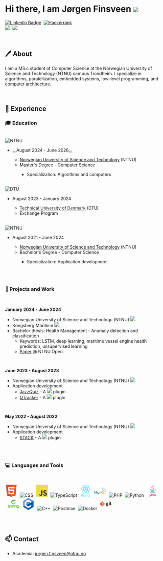 # Hi there, I am Jørgen Finsveen <img src="https://media.giphy.com/media/hvRJCLFzcasrR4ia7z/giphy.gif" width="40"></h1>

[![Linkedin Badge](https://img.shields.io/badge/-joergen%20finsveen-blue?style=for-the-badge&logo=Linkedin&logoColor=white)](https://www.linkedin.com/in/joergen-finsveen/)&nbsp;
[![Hackerrank](https://img.shields.io/badge/-Hackerrank-2EC866?style=for-the-badge&logo=HackerRank&logoColor=white)](https://www.hackerrank.com/joergen_finsveen)&nbsp;<br/>
![](https://img.shields.io/github/followers/jorgenfinsveen?style=social)&nbsp;
![](https://komarev.com/ghpvc/?username=jorgenfinsveen)&nbsp;




<!--
**jorgenfinsveen/jorgenfinsveen** is a ✨ _special_ ✨ repository because its `README.md` (this file) appears on your GitHub profile.

Here are some ideas to get you started:

- 🔭 I’m currently working on ...
- 🌱 I’m currently learning ...
- 👯 I’m looking to collaborate on ...
- 🤔 I’m looking for help with ...
- 💬 Ask me about ...
- 📫 How to reach me: ...
- 😄 Pronouns: ...
- ⚡ Fun fact: ...
-->

<br/>

## 🖊️ About

I am a MS.c student of Computer Science at the Norwegian University of Science and Technology (NTNU) campus Trondheim. I specialize in algorithms, paralellization, embedded systems, low-level programming, and computer architecture.<br/>

<br/>

## 🔬 Experience


### 🎓 Education

<br/> 
<div display="table" float="left">
  <img src="https://upload.wikimedia.org/wikipedia/commons/thumb/4/4c/Logo-Ntnu.svg/1200px-Logo-Ntnu.svg.png" title="NTNU" alt="NTNU" height="80" display="table-cell" vertical-align="middle"/>
  
  <ul display="table-cell" background-position="left center" background-repeat="no-repeat" vertical-align="middle">
    <li display="inline-block">__August 2024 - June 2026__</li>
    <ul>
      <li><a href="https://www.ntnu.edu">Norwegian University of Science and Technology</a> (NTNU)
      <li>Master's Degree - Computer Science</li>
      <ul>
        <li>Specialization: Algorithms and computers</li>
      </ul>
    </ul>
  </ul>

</div>

<br/>
<div display="table" float="left">
  <img src="https://upload.wikimedia.org/wikipedia/commons/thumb/2/2a/Danmarks_Tekniske_Universitet_%28logo%29.svg/1200px-Danmarks_Tekniske_Universitet_%28logo%29.svg.png" title="DTU" alt="DTU" height="80" display="table-cell" vertical-align="middle"/>
  
  <ul display="table-cell" background-position="left center" background-repeat="no-repeat" vertical-align="middle">
    <li display="inline-block" >August 2023 - January 2024</li>
    <ul>
      <li><a href="https://www.dtu.dk/english/">Technical University of Denmark</a> (DTU)</li>
      <li>Exchange Program</li>
    </ul>
  </ul>

</div>

<br/>

<div display="table" float="left">
  <img src="https://upload.wikimedia.org/wikipedia/commons/thumb/4/4c/Logo-Ntnu.svg/1200px-Logo-Ntnu.svg.png" title="NTNU" alt="NTNU" height="80" display="table-cell" vertical-align="middle"/>
  
  <ul display="table-cell" background-position="left center" background-repeat="no-repeat" vertical-align="middle">
    <li display="inline-block">August 2021 - June 2024</li>
    <ul>
      <li><a href="https://www.ntnu.edu">Norwegian University of Science and Technology</a> (NTNU)
      <li>Bachelor's Degree - Computer Science</li>
      <ul>
        <li>Specialization: Application development</li>
      </ul>
    </ul>
  </ul>

</div>


<br/><br/>

### 📆 Projects and Work

<br/>

__January 2024 - June 2024__ 
* Norwegian University of Science and Technologu (NTNU) [<img src="https://upload.wikimedia.org/wikipedia/commons/thumb/4/4c/Logo-Ntnu.svg/2048px-Logo-Ntnu.svg.png" height="15"/>](https://www.ntnu.edu)
* Kongsberg Maritime [<img src="https://s3-symbol-logo.tradingview.com/kongsberg-gruppen-asa--600.png" height="15"/>](https://www.kongsberg.com/maritime/)
* Bachelor thesis: Health Management - Anomaly detection and classification
  * Keywords: LSTM, deep learning, maritime vessel engine health prediction, unsupervised learning
  * <a href="https://hdl.handle.net/11250/3138358">Paper</a> @ NTNU Open 

<br/>

__June 2023 - August 2023__
* Norwegian University of Science and Technology (NTNU) [<img src="https://upload.wikimedia.org/wikipedia/commons/thumb/4/4c/Logo-Ntnu.svg/2048px-Logo-Ntnu.svg.png" height="15"/>](https://www.ntnu.edu)
* Application development
  * <a href="https://github.com/KQMATH/moodle-mod_jazzquiz">JazzQuiz</a> - A [<img src="https://upload.wikimedia.org/wikipedia/commons/thumb/c/c6/Moodle-logo.svg/2560px-Moodle-logo.svg.png" height="15"/>](https://github.com/moodle/moodle) plugin
  * <a href="https://github.com/KQMATH/moodle-local_qtracker">QTracker</a> - A [<img src="https://upload.wikimedia.org/wikipedia/commons/thumb/c/c6/Moodle-logo.svg/2560px-Moodle-logo.svg.png" height="15"/>](https://github.com/moodle/moodle) plugin

<br/>

__May 2022 - August 2022__
* Norwegian University of Science and Technology (NTNU) [<img src="https://upload.wikimedia.org/wikipedia/commons/thumb/4/4c/Logo-Ntnu.svg/2048px-Logo-Ntnu.svg.png" height="15"/>](https://www.ntnu.edu)
* Application development
  * <a href="https://github.com/KQMATH/moodle-qtype_stack">STACK</a> - A [<img src="https://upload.wikimedia.org/wikipedia/commons/thumb/c/c6/Moodle-logo.svg/2560px-Moodle-logo.svg.png" height="15"/>](https://github.com/moodle/moodle) plugin

<br/><br/>

### 💻 Languages and Tools

<br/>

<p>
<img src="https://github.com/devicons/devicon/blob/master/icons/html5/html5-original.svg" title="HTML" alt="HTML" width="40" height="40"/>&nbsp;
<img src="https://upload.wikimedia.org/wikipedia/commons/thumb/6/62/CSS3_logo.svg/2048px-CSS3_logo.svg.png" title="CSS" alt="CSS" width="40" height="40"/>&nbsp;
<img src="https://github.com/devicons/devicon/blob/master/icons/javascript/javascript-original.svg" title="JavaScript" alt="JavaScript" width="40" height="40"/>&nbsp;
<img src="https://upload.wikimedia.org/wikipedia/commons/thumb/4/4c/Typescript_logo_2020.svg/2048px-Typescript_logo_2020.svg.png" title="TypeScript" alt="TypeScript" width="40" height="40"/>&nbsp;
<img src="https://github.com/devicons/devicon/blob/master/icons/react/react-original-wordmark.svg" title="React" alt="React" width="40" height="40"/>&nbsp;
<img src="https://github.com/devicons/devicon/blob/master/icons/mysql/mysql-original-wordmark.svg" title="MySQL"  alt="MySQL" width="40" height="40"/>&nbsp;
<img src="https://upload.wikimedia.org/wikipedia/commons/thumb/2/27/PHP-logo.svg/1200px-PHP-logo.svg.png" title="PHP" alt="PHP"  height="40"/>&nbsp;
<img src="https://upload.wikimedia.org/wikipedia/commons/thumb/c/c3/Python-logo-notext.svg/1869px-Python-logo-notext.svg.png" title="Python" alt="Python" width="40" height="40"/>&nbsp;
<img src="https://github.com/devicons/devicon/blob/master/icons/java/java-original-wordmark.svg" title="Java" alt="Java" width="40" height="40"/>&nbsp;
<img src="https://github.com/devicons/devicon/blob/master/icons/spring/spring-original-wordmark.svg" title="Spring" alt="Spring" width="40" height="40"/>&nbsp;
<img src="https://github.com/devicons/devicon/blob/master/icons/c/c-original.svg" title="C" alt="C" width="40"/>&nbsp;
<img src="https://upload.wikimedia.org/wikipedia/commons/thumb/1/18/ISO_C%2B%2B_Logo.svg/1822px-ISO_C%2B%2B_Logo.svg.png" title="C++" alt="C++" width="35"/>&nbsp;
<img src="https://www.vectorlogo.zone/logos/getpostman/getpostman-icon.svg" title="Postman"  alt="Postman" width="40" height="40"/>&nbsp;
<img src="https://www.docker.com/wp-content/uploads/2022/03/vertical-logo-monochromatic.png" title="Docker" **alt="Docker" height="40"/>&nbsp;
<img src="https://github.com/devicons/devicon/blob/master/icons/git/git-original-wordmark.svg" title="Git" **alt="Git" width="40" height="40"/>&nbsp;
</p>


<br/><br/>

<!--
### 📈 Stats

<br/>

<p float="left">


[![Top Langs](https://github-readme-stats.vercel.app/api/top-langs/?username=jorgenfinsveen&layout=donut&theme=vision-friendly-dark)](https://github.com/anuraghazra/github-readme-stats)&nbsp;
[![GitHub Streak](http://github-readme-streak-stats.herokuapp.com?user=jorgenfinsveen&theme=dark&background=000000$card_width=900)](https://git.io/streak-stats)


</p>

<br/><br/>
-->


## 📫 Contact

* Academia: [jorgen.finsveen@ntnu.no](mailto:jorgen.finsveen@ntnu.no)
<!-- * Personal: [joergen.finsveen@gmail.com](mailto:joergen.finsveen@gmail.com) -->
